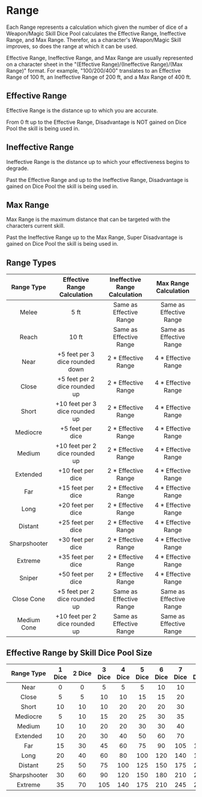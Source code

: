 # Range

Each Range represents a calculation which given the number of dice of a Weapon/Magic Skill Dice Pool calculates the Effective Range, Ineffective Range, and Max Range. Therefor, as a character's Weapon/Magic Skill improves, so does the range at which it can be used.

Effective Range, Ineffective Range, and Max Range are usually represented on a character sheet in the "(Effective Range)/(Ineffective Range)/(Max Range)" format. For example, "100/200/400" translates to an Effective Range of 100 ft, an Ineffective Range of 200 ft, and a Max Range of 400 ft.

## Effective Range

Effective Range is the distance up to which you are accurate.

From 0 ft up to the Effective Range, Disadvantage is NOT gained on Dice Pool the skill is being used in.

## Ineffective Range

Ineffective Range is the distance up to which your effectiveness begins to degrade.

Past the Effective Range and up to the Ineffective Range, Disadvantage is gained on Dice Pool the skill is being used in.

## Max Range

Max Range is the maximum distance that can be targeted with the characters current skill.

Past the Ineffective Range up to the Max Range, Super Disadvantage is gained on Dice Pool the skill is being used in.

## Range Types

|  Range Type  |   Effective Range Calculation   | Ineffective Range Calculation |  Max Range Calculation  |
| :----------: | :-----------------------------: | :---------------------------: | :---------------------: |
|    Melee    |              5 ft              |    Same as Effective Range    | Same as Effective Range |
|    Reach    |              10 ft              |    Same as Effective Range    | Same as Effective Range |
|     Near     | +5 feet per 3 dice rounded down |      2 * Effective Range      |   4 * Effective Range   |
|    Close    |  +5 feet per 2 dice rounded up  |      2 * Effective Range      |   4 * Effective Range   |
|    Short    | +10 feet per 3 dice rounded up |      2 * Effective Range      |   4 * Effective Range   |
|   Mediocre   |        +5 feet per dice        |      2 * Effective Range      |   4 * Effective Range   |
|    Medium    | +10 feet per 2 dice rounded up |      2 * Effective Range      |   4 * Effective Range   |
|   Extended   |        +10 feet per dice        |      2 * Effective Range      |   4 * Effective Range   |
|     Far     |        +15 feet per dice        |      2 * Effective Range      |   4 * Effective Range   |
|     Long     |        +20 feet per dice        |      2 * Effective Range      |   4 * Effective Range   |
|   Distant   |        +25 feet per dice        |      2 * Effective Range      |   4 * Effective Range   |
| Sharpshooter |        +30 feet per dice        |      2 * Effective Range      |   4 * Effective Range   |
|   Extreme   |        +35 feet per dice        |      2 * Effective Range      |   4 * Effective Range   |
|    Sniper    |        +50 feet per dice        |      2 * Effective Range      |   4 * Effective Range   |
|  Close Cone  |  +5 feet per 2 dice rounded up  |    Same as Effective Range    | Same as Effective Range |
| Medium Cone | +10 feet per 2 dice rounded up |    Same as Effective Range    | Same as Effective Range |

## Effective Range by Skill Dice Pool Size

|  Range Type  | 1 Dice | 2 Dice | 3 Dice | 4 Dice | 5 Dice | 6 Dice | 7 Dice | 8 Dice | 9 Dice | 10 Dice | 11 Dice | 12 Dice |
| :----------: | :----: | :-----: | :----: | :----: | :----: | :----: | :----: | :----: | :----: | :-----: | :-----: | :-----: |
|     Near     |   0   |    0    |   5   |   5   |   5   |   10   |   10   |   10   |   15   |   15   |   15   |   15   |
|    Close    |   5   |    5    |   10   |   10   |   15   |   15   |   20   |   20   |   25   |   25   |   30   |   30   |
|    Short    |   10   |   10   |   10   |   20   |   20   |   20   |   30   |   30   |   30   |   40   |   40   |   40   |
|   Mediocre   |   5   |   10   |   15   |   20   |   25   |   30   |   35   |   40   |   45   |   50   |   55   |   60   |
|    Medium    |   10   |   10   |   20   |   20   |   30   |   30   |   40   |   40   |   50   |   50   |   60   |   60   |
|   Extended   |   10   |   20   |   30   |   40   |   50   |   60   |   70   |   80   |   90   |   100   |   110   |   120   |
|     Far     |   15   |   30   |   45   |   60   |   75   |   90   |  105  |  120  |  135  |   150   |   165   |   180   |
|     Long     |   20   |   40   |   60   |   80   |  100  |  120  |  140  |  160  |  180  |   200   |   220   |   240   |
|   Distant   |   25   |   50   |   75   |  100  |  125  |  150  |  175  |  200  |  225  |   250   |   275   |   300   |
| Sharpshooter |   30   |   60   |   90   |  120  |  150  |  180  |  210  |  240  |  270  |   300   |   330   |   360   |
|   Extreme   |   35   |   70   |  105  |  140  |  175  |  210  |  245  |  280  |  315  |   350   |   385   |   420   |
